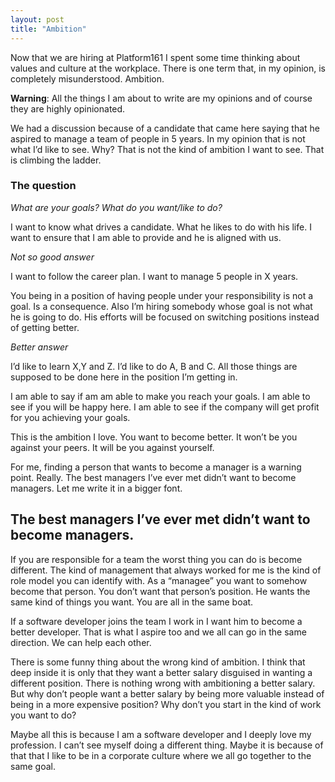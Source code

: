 ```yaml
---
layout: post
title: "Ambition"
---
```

Now that we are hiring at Platform161 I spent some time thinking about values and culture at the workplace. There is one term that, in my opinion, is completely misunderstood. Ambition.

**Warning**: All the things I am about to write are my opinions and of course they are highly opinionated.

We had a discussion because of a candidate that came here saying that he aspired to manage a team of people in 5 years. In my opinion that is not what I’d like to see. Why? That is not the kind of ambition I want to see. That is climbing the ladder.

### The question

*What are your goals? What do you want/like to do?*

I want to know what drives a candidate. What he likes to do with his life. I want to ensure that I am able to provide and he is aligned with us.

*Not so good answer*

I want to follow the career plan. I want to manage 5 people in X years.

You being in a position of having people under your responsibility is not a goal. Is a consequence. Also I’m hiring somebody whose goal is not what he is going to do. His efforts will be focused on switching positions instead of getting better.

*Better answer*

I’d like to learn X,Y and Z. I’d like to do A, B and C. All those things are supposed to be done here in the position I’m getting in.

I am able to say if am am able to make you reach your goals. I am able to see if you will be happy here. I am able to see if the company will get profit for you achieving your goals.

This is the ambition I love. You want to become better. It won’t be you against your peers. It will be you against yourself.

For me, finding a person that wants to become a manager is a warning point. Really. The best managers I’ve ever met didn’t want to become managers. Let me write it in a bigger font.

## The best managers I’ve ever met didn’t want to become managers.

If you are responsible for a team the worst thing you can do is become different. The kind of management that always worked for me is the kind of role model you can identify with. As a “managee” you want to somehow become that person. You don’t want that person’s position. He wants the same kind of things you want. You are all in the same boat.

If a software developer joins the team I work in I want him to become a better developer. That is what I aspire too and we all can go in the same direction. We can help each other.

There is some funny thing about the wrong kind of ambition. I think that deep inside it is only that they want a better salary disguised in wanting a different position. There is nothing wrong with ambitioning a better salary. But why don’t people want a better salary by being more valuable instead of being in a more expensive position? Why don’t you start in the kind of work you want to do?

Maybe all this is because I am a software developer and I deeply love my profession. I can’t see myself doing a different thing. Maybe it is because of that that I like to be in a corporate culture where we all go together to the same goal.

